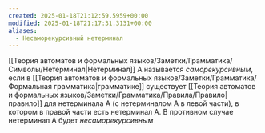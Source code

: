 ```yaml
---
created: 2025-01-18T21:12:59.5959+00:00
modified: 2025-01-18T21:17:31.3131+00:00
aliases:
  - Несаморекурсивный нетерминал
---
```

[[Теория автоматов и формальных языков/Заметки/Грамматика/Символы/Нетерминал|Нетерминал]] A называется *саморекурсивным*, если в [[Теория автоматов и формальных языков/Заметки/Грамматика/Формальная грамматика|грамматике]] существует [[Теория автоматов и формальных языков/Заметки/Грамматика/Правила/Правило|правило]] для нетерминала A (с нетерминалом A в левой части), в котором в правой части есть нетерминал A. В противном случае нетерминал A будет *несаморекурсивным*